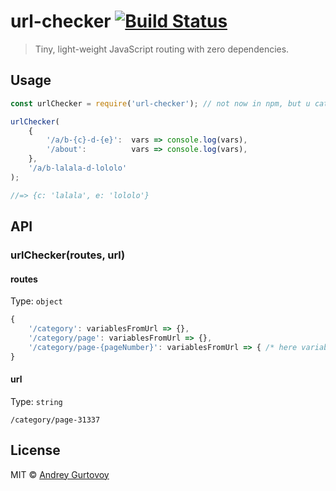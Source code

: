 # url-checker [![Build Status](https://travis-ci.org/jt3k/url-checker.svg?branch=master)](https://travis-ci.org/jt3k/url-checker)

> Tiny, light-weight JavaScript routing with zero dependencies.


## Usage

```js
const urlChecker = require('url-checker'); // not now in npm, but u cat copy code from index.js is very-lightweight!

urlChecker(
	{
		'/a/b-{c}-d-{e}':  vars => console.log(vars),
		'/about':          vars => console.log(vars),
	},
	'/a/b-lalala-d-lololo'
);

//=> {c: 'lalala', e: 'lololo'}
```


## API

### urlChecker(routes, url)

#### routes

Type: `object`

```js
{
	'/category': variablesFromUrl => {},
	'/category/page': variablesFromUrl => {},
	'/category/page-{pageNumber}': variablesFromUrl => { /* here variablesFromUrl.pageNumber is 31337 */ },
}
```

#### url

Type: `string`

```
/category/page-31337
```

## License

MIT © [Andrey Gurtovoy](https://github.com/jt3k)
